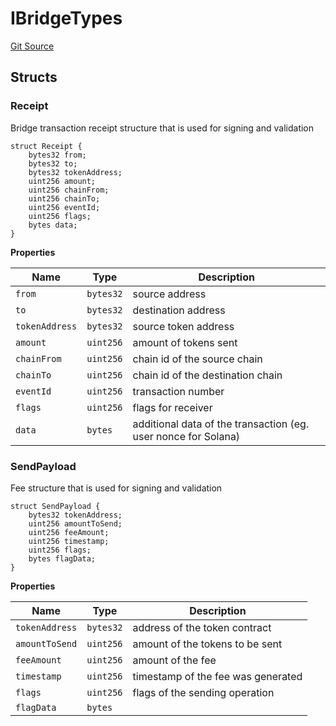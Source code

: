 # IBridgeTypes
[Git Source](https://github.com/ambrosus/token-bridge/blob/1d5f7952fbb3e2e1a2ce109d93ab3ad11876d0b1/contracts/interface/IBridgeTypes.sol)


## Structs
### Receipt
Bridge transaction receipt structure that is used for signing and validation


```solidity
struct Receipt {
    bytes32 from;
    bytes32 to;
    bytes32 tokenAddress;
    uint256 amount;
    uint256 chainFrom;
    uint256 chainTo;
    uint256 eventId;
    uint256 flags;
    bytes data;
}
```

**Properties**

|Name|Type|Description|
|----|----|-----------|
|`from`|`bytes32`|source address|
|`to`|`bytes32`|destination address|
|`tokenAddress`|`bytes32`|source token address|
|`amount`|`uint256`|amount of tokens sent|
|`chainFrom`|`uint256`|chain id of the source chain|
|`chainTo`|`uint256`|chain id of the destination chain|
|`eventId`|`uint256`|transaction number|
|`flags`|`uint256`|flags for receiver|
|`data`|`bytes`|additional data of the transaction (eg. user nonce for Solana)|

### SendPayload
Fee structure that is used for signing and validation


```solidity
struct SendPayload {
    bytes32 tokenAddress;
    uint256 amountToSend;
    uint256 feeAmount;
    uint256 timestamp;
    uint256 flags;
    bytes flagData;
}
```

**Properties**

|Name|Type|Description|
|----|----|-----------|
|`tokenAddress`|`bytes32`|address of the token contract|
|`amountToSend`|`uint256`|amount of the tokens to be sent|
|`feeAmount`|`uint256`|amount of the fee|
|`timestamp`|`uint256`|timestamp of the fee was generated|
|`flags`|`uint256`|flags of the sending operation|
|`flagData`|`bytes`||

